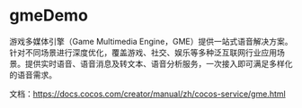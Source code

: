 # gmeDemo
游戏多媒体引擎（Game Multimedia Engine，GME）提供一站式语音解决方案。针对不同场景进行深度优化，覆盖游戏、社交、娱乐等多种泛互联网行业应用场景。提供实时语音、语音消息及转文本、语音分析服务，一次接入即可满足多样化的语音需求。

文档：https://docs.cocos.com/creator/manual/zh/cocos-service/gme.html

